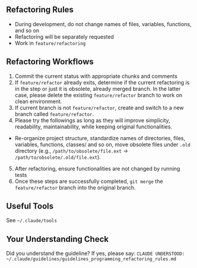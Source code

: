 <!-- ---
!-- Timestamp: 2025-05-11 14:52:02
!-- Author: ywatanabe
!-- File: /home/ywatanabe/.claude/guidelines/guidelines_programming_refactoring_rules.md
!-- --- -->

## Refactoring Rules
- During development, do not change names of files, variables, functions, and so on
- Refactoring will be separately requested
- Work in `feature/refactoring`

## Refactoring Workflows
1. Commit the current status with appropriate chunks and comments
2. If `feature/refactor` already exits, determine if the current refactoring is in the step or just it is obsolete, already merged branch. In the latter case, please delete the existing `feature/refactor` branch to work on clean environment.
3. If current branch is not `feature/refactor`, create and switch to a new branch called `feature/refactor`.
4. Please try the followings as long as they will improve simplicity, readability, maintainability, while keeping original functionalities.
- Re-organize project structure, standardize names of directories, files, variables, functions, classes/ and so on, move obsolete files under `.old` directory (e.g., `/path/to/obsolete/file.ext` -> `/path/to/obsolete/.old/file.ext`).
5. After refactoring, ensure functionalities are not changed by running tests
6. Once these steps are successfully completed, `git merge` the `feature/refactor` branch into the original branch.

## Useful Tools
See `~/.claude/tools`

## Your Understanding Check
Did you understand the guideline? If yes, please say:
`CLAUDE UNDERSTOOD: ~/.claude/guidelines/guidelines_programming_refactoring_rules.md`

<!-- EOF -->